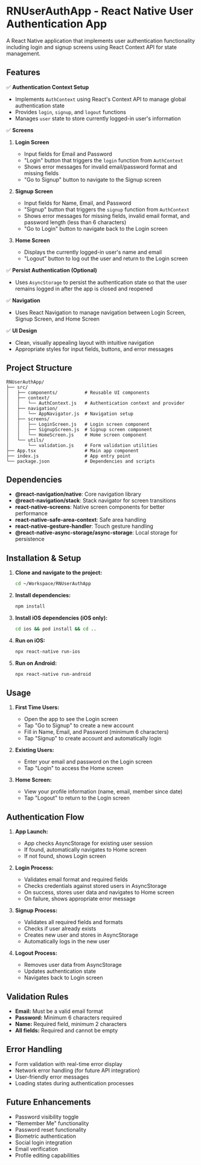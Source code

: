 # RNUserAuthApp - React Native User Authentication App

A React Native application that implements user authentication functionality including login and signup screens using React Context API for state management.

## Features

✅ **Authentication Context Setup**
- Implements `AuthContext` using React's Context API to manage global authentication state
- Provides `login`, `signup`, and `logout` functions
- Manages `user` state to store currently logged-in user's information

✅ **Screens**
1. **Login Screen**
   - Input fields for Email and Password
   - "Login" button that triggers the `login` function from `AuthContext`
   - Shows error messages for invalid email/password format and missing fields
   - "Go to Signup" button to navigate to the Signup screen

2. **Signup Screen**
   - Input fields for Name, Email, and Password
   - "Signup" button that triggers the `signup` function from `AuthContext`
   - Shows error messages for missing fields, invalid email format, and password length (less than 6 characters)
   - "Go to Login" button to navigate back to the Login screen

3. **Home Screen**
   - Displays the currently logged-in user's name and email
   - "Logout" button to log out the user and return to the Login screen

✅ **Persist Authentication (Optional)**
- Uses `AsyncStorage` to persist the authentication state so that the user remains logged in after the app is closed and reopened

✅ **Navigation**
- Uses React Navigation to manage navigation between Login Screen, Signup Screen, and Home Screen

✅ **UI Design**
- Clean, visually appealing layout with intuitive navigation
- Appropriate styles for input fields, buttons, and error messages

## Project Structure

```
RNUserAuthApp/
├── src/
│   ├── components/          # Reusable UI components
│   ├── context/
│   │   └── AuthContext.js   # Authentication context and provider
│   ├── navigation/
│   │   └── AppNavigator.js  # Navigation setup
│   ├── screens/
│   │   ├── LoginScreen.js   # Login screen component
│   │   ├── SignupScreen.js  # Signup screen component
│   │   └── HomeScreen.js    # Home screen component
│   └── utils/
│       └── validation.js    # Form validation utilities
├── App.tsx                  # Main app component
├── index.js                 # App entry point
└── package.json             # Dependencies and scripts
```

## Dependencies

- **@react-navigation/native**: Core navigation library
- **@react-navigation/stack**: Stack navigator for screen transitions
- **react-native-screens**: Native screen components for better performance
- **react-native-safe-area-context**: Safe area handling
- **react-native-gesture-handler**: Touch gesture handling
- **@react-native-async-storage/async-storage**: Local storage for persistence

## Installation & Setup

1. **Clone and navigate to the project:**
   ```bash
   cd ~/Workspace/RNUserAuthApp
   ```

2. **Install dependencies:**
   ```bash
   npm install
   ```

3. **Install iOS dependencies (iOS only):**
   ```bash
   cd ios && pod install && cd ..
   ```

4. **Run on iOS:**
   ```bash
   npx react-native run-ios
   ```

5. **Run on Android:**
   ```bash
   npx react-native run-android
   ```

## Usage

1. **First Time Users:**
   - Open the app to see the Login screen
   - Tap "Go to Signup" to create a new account
   - Fill in Name, Email, and Password (minimum 6 characters)
   - Tap "Signup" to create account and automatically login

2. **Existing Users:**
   - Enter your email and password on the Login screen
   - Tap "Login" to access the Home screen

3. **Home Screen:**
   - View your profile information (name, email, member since date)
   - Tap "Logout" to return to the Login screen

## Authentication Flow

1. **App Launch:**
   - App checks AsyncStorage for existing user session
   - If found, automatically navigates to Home screen
   - If not found, shows Login screen

2. **Login Process:**
   - Validates email format and required fields
   - Checks credentials against stored users in AsyncStorage
   - On success, stores user data and navigates to Home screen
   - On failure, shows appropriate error message

3. **Signup Process:**
   - Validates all required fields and formats
   - Checks if user already exists
   - Creates new user and stores in AsyncStorage
   - Automatically logs in the new user

4. **Logout Process:**
   - Removes user data from AsyncStorage
   - Updates authentication state
   - Navigates back to Login screen

## Validation Rules

- **Email:** Must be a valid email format
- **Password:** Minimum 6 characters required
- **Name:** Required field, minimum 2 characters
- **All fields:** Required and cannot be empty

## Error Handling

- Form validation with real-time error display
- Network error handling (for future API integration)
- User-friendly error messages
- Loading states during authentication processes

## Future Enhancements

- Password visibility toggle
- "Remember Me" functionality
- Password reset functionality
- Biometric authentication
- Social login integration
- Email verification
- Profile editing capabilities
